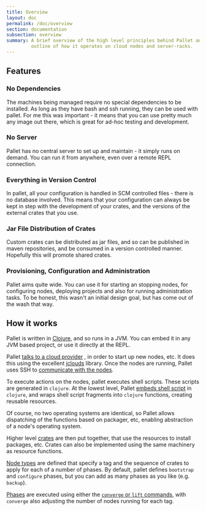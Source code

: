 ```yaml
---
title: Overview
layout: doc
permalink: /doc/overview
section: documentation
subsection: overview
summary: A brief overview of the high level principles behind Pallet and an
         outline of how it operates on cloud nodes and server-racks.
---
```


Features
--------

### No Dependencies

The machines being managed require no special
dependencies to be installed. As long as they have bash and ssh
running, they can be used with pallet. For me this was important - it
means that you can use pretty much any image out there, which is great
for ad-hoc testing and development.

### No Server

Pallet has no central server to set up and maintain - it simply runs
on demand. You can run it from anywhere, even over a remote REPL
connection.

### Everything in Version Control

In pallet, all your configuration is handled in SCM controlled files -
there is no database involved. This means that your configuration can
always be kept in step with the development of your crates, and the
versions of the external crates that you use.

### Jar File Distribution of Crates

Custom crates can be distributed as jar files, and so can be published
in maven repositories, and be consumed in a version controlled manner.
Hopefully this will promote shared crates.

### Provisioning, Configuration and Administration

Pallet aims quite wide. You can use it for starting an stopping nodes,
for configuring nodes, deploying projects and also for running
administration tasks. To be honest, this wasn't an initial design
goal, but has come out of the wash that way.

How it works
------------

Pallet is written in [Clojure](http://clojure.org), and so runs in a
JVM. You can embed it in any JVM based project, or use it directly at
the REPL.

Pallet [talks to a cloud provider](/doc/reference/providers) , in
order to start up new nodes, etc. It does this using the excellent
[jclouds](http://jclouds.org) library. Once the nodes are running,
Pallet uses SSH to
[communicate with the nodes](/doc/reference/node-push).

To execute actions on the nodes, pallet executes shell scripts. These
scripts are generated in `clojure`. At the lowest level, Pallet
[embeds shell script](/doc/reference/script) in `clojure`, and wraps
shell script fragments into `clojure` functions, creating reusable
resources.

Of course, no two operating systems are identical, so Pallet allows
dispatching of the functions based on packager, etc, enabling
abstraction of a node's operating system.

Higher level [crates](/doc/reference/crates) are then put together,
that use the resources to install packages, etc. Crates can also be
implemented using the same machinery as resource functions.

[Node types](/doc/reference/node-types) are defined that specify a tag
and the sequence of crates to apply for each of a number of phases. By
default, pallet defines `bootstrap` and `configure` phases, but you
can add as many phases as you like (e.g. `backup`).

[Phases](doc/reference/phases) are executed using either the
[`converge` or `lift` commands](/doc/reference/operations), with
`converge` also adjusting the number of nodes running for each tag.
